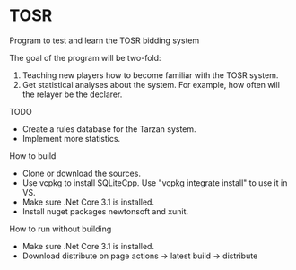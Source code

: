 # TOSR
Program to test and learn the TOSR bidding system

The goal of the program will be two-fold:
1) Teaching new players how to become familiar with the TOSR system.
2) Get statistical analyses about the system. For example, how often will the relayer be the declarer.

TODO
- Create a rules database for the Tarzan system.
- Implement more statistics. 

How to build
- Clone or download the sources.
- Use vcpkg to install SQLiteCpp. Use "vcpkg integrate install" to use it in VS.
- Make sure .Net Core 3.1 is installed.
- Install nuget packages newtonsoft and xunit.

How to run without building
- Make sure .Net Core 3.1 is installed.
- Download distribute on page actions -> latest build -> distribute
